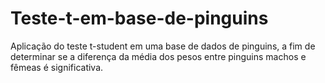 # Teste-t-em-base-de-pinguins
Aplicação do teste t-student em uma base de dados de pinguins, a fim de determinar se a diferença da média dos pesos entre pinguins machos e fêmeas é significativa.
